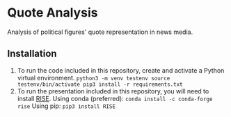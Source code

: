 # Quote Analysis

Analysis of political figures' quote representation in news media.

## Installation
1) To run the code included in this repository, create and activate a Python virtual environment.
`python3 -m venv testenv source testenv/bin/activate pip3 install -r requirements.txt`
2) To run the presentation included in this repository, you will need to install [RISE](https://rise.readthedocs.io/en/maint-5.6/usage.html).
Using conda (preferred):
`conda install -c conda-forge rise`
Using pip:
`pip3 install RISE`
